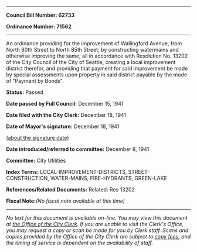

********

**Council Bill Number: 62733**
   
**Ordinance Number: 71562**
********

 An ordinance providing for the improvement of Wallingford Avenue, from North 80th Street to North 85th Street; by constructing watermains and otherwise improving the same; all in accordance with Resolution No. 13202 of the City Council of the City of Seattle, creating a local improvement district therefor, and providing that payment for said improvement be made by special assessments upon property in said district payable by the mode of "Payment by Bonds".

**Status:** Passed
   
**Date passed by Full Council:** December 15, 1941
   
**Date filed with the City Clerk:** December 18, 1941
   
**Date of Mayor's signature:** December 18, 1941
   
[(about the signature date)](/~public/approvaldate.htm)
   
   
   
**Date introduced/referred to committee:** December 8, 1941
   
**Committee:** City Utilities
   
   
**Index Terms:** LOCAL-IMPROVEMENT-DISTRICTS, STREET-CONSTRUCTION, WATER-MAINS, FIRE-HYDRANTS, GREEN-LAKE

**References/Related Documents:** Related: Res 13202

**Fiscal Note:**_(No fiscal note available at this time)_
********

_No text for this document is available on-line. You may view this document at [the Office of the City Clerk](http://www.seattle.gov/leg/clerk/contactUs.htm). If you are unable to visit the Clerk's Office, you may request a copy or scan be made for you by Clerk staff. Scans and copies provided by the Office of the City Clerk are subject to [copy fees](http://clerk.seattle.gov/~public/clerkfees.htm), and the timing of service is dependent on the availability of staff._

